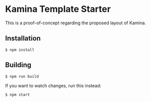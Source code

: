 # Kamina Template Starter

This is a proof-of-concept regarding the proposed layout of Kamina.

## Installation

    $ npm install

## Building

    $ npm run build

If you want to watch changes, run this instead:

    $ npm start
